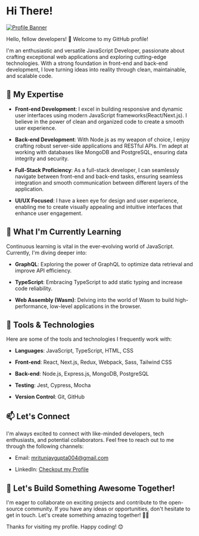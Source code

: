 # Hi There!

[![Profile Banner](https://lh3.googleusercontent.com/a-/AOh14Gh3bNeZRvbCPEK9x6bk5Kabg5a6K9muVGo7BWnPsA=s96-c)](https://github.com/Mritunjay004)

Hello, fellow developers! 👋 Welcome to my GitHub profile!

I'm an enthusiastic and versatile JavaScript Developer, passionate about crafting exceptional web applications and exploring cutting-edge technologies. With a strong foundation in front-end and back-end development, I love turning ideas into reality through clean, maintainable, and scalable code.

## 🚀 My Expertise

- **Front-end Development**: I excel in building responsive and dynamic user interfaces using modern JavaScript frameworks(React/Next.js). I believe in the power of clean and organized code to create a smooth user experience.

- **Back-end Development**: With Node.js as my weapon of choice, I enjoy crafting robust server-side applications and RESTful APIs. I'm adept at working with databases like MongoDB and PostgreSQL, ensuring data integrity and security.

- **Full-Stack Proficiency**: As a full-stack developer, I can seamlessly navigate between front-end and back-end tasks, ensuring seamless integration and smooth communication between different layers of the application.

- **UI/UX Focused**: I have a keen eye for design and user experience, enabling me to create visually appealing and intuitive interfaces that enhance user engagement.

## 🌱 What I'm Currently Learning

Continuous learning is vital in the ever-evolving world of JavaScript. Currently, I'm diving deeper into:

- **GraphQL**: Exploring the power of GraphQL to optimize data retrieval and improve API efficiency.

- **TypeScript**: Embracing TypeScript to add static typing and increase code reliability.

- **Web Assembly (Wasm)**: Delving into the world of Wasm to build high-performance, low-level applications in the browser.

## 🔧 Tools & Technologies

Here are some of the tools and technologies I frequently work with:

- **Languages**: JavaScript, TypeScript, HTML, CSS

- **Front-end**: React, Next.js, Redux, Webpack, Sass, Tailwind CSS

- **Back-end**: Node.js, Express.js, MongoDB, PostgreSQL

- **Testing**: Jest, Cypress, Mocha

- **Version Control**: Git, GitHub

## 📫 Let's Connect

I'm always excited to connect with like-minded developers, tech enthusiasts, and potential collaborators. Feel free to reach out to me through the following channels:

- Email: mritunjaygupta004@gmail.com

- LinkedIn: [Checkout my Profile](https://www.linkedin.com/in/mritunjay-gupta)

## 🎉 Let's Build Something Awesome Together!

I'm eager to collaborate on exciting projects and contribute to the open-source community. If you have any ideas or opportunities, don't hesitate to get in touch. Let's create something amazing together! 👨‍💻

Thanks for visiting my profile. Happy coding! 😊
